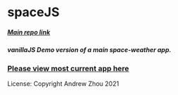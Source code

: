 # spaceJS

##### [Main repo link](https://github.com/andypants888/space-weather)

##### vanillaJS Demo version of a main space-weather app.

### [Please view most current app here](https://github.com/andypants888/space-weather)

License:
 Copyright Andrew Zhou 2021
